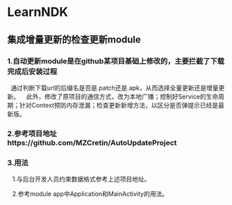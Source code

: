 # LearnNDK
## 集成增量更新的检查更新module
### 1.自动更新module是在github某项目基础上修改的，主要拦截了下载完成后安装过程
    通过判断下载url的后缀名是否是.patch还是.apk，从而选择全量更新还是增量更新。
    此外，修改了原项目的通信方式，改为本地广播；控制好Service的生命周期；针对Context预防内存泄漏；检查更新新增方法，以区分是否弹提示已经是最新版。
    
### 2.参考项目地址https://github.com/MZCretin/AutoUpdateProject

### 3.用法
    1.与后台开发人员约束数据格式参考上述项目地址。
    
    2.参考module app中Application和MainActivity的用法。
